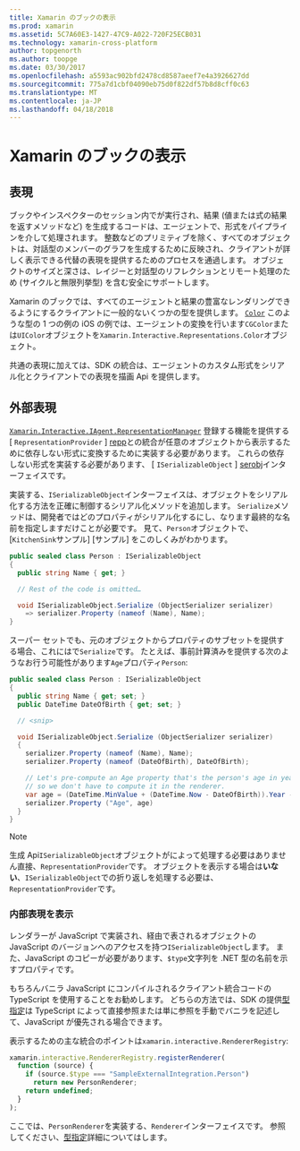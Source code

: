 ```yaml
---
title: Xamarin のブックの表示
ms.prod: xamarin
ms.assetid: 5C7A60E3-1427-47C9-A022-720F25ECB031
ms.technology: xamarin-cross-platform
author: topgenorth
ms.author: toopge
ms.date: 03/30/2017
ms.openlocfilehash: a5593ac902bfd2478cd8587aeef7e4a3926627dd
ms.sourcegitcommit: 775a7d1cbf04090eb75d0f822df57b8d8cff0c63
ms.translationtype: MT
ms.contentlocale: ja-JP
ms.lasthandoff: 04/18/2018
---
```

# <a name="representations-in-xamarin-workbooks"></a>Xamarin のブックの表示

## <a name="representations"></a>表現

ブックやインスペクターのセッション内でが実行され、結果 (値または式の結果を返すメソッドなど) を生成するコードは、エージェントで、形式をパイプラインを介して処理されます。 整数などのプリミティブを除く、すべてのオブジェクトは、対話型のメンバーのグラフを生成するために反映され、クライアントが詳しく表示できる代替の表現を提供するためのプロセスを通過します。 オブジェクトのサイズと深さは、レイジーと対話型のリフレクションとリモート処理のため (サイクルと無限列挙型) を含む安全にサポートします。

Xamarin のブックでは、すべてのエージェントと結果の豊富なレンダリングできるようにするクライアントに一般的ないくつかの型を提供します。 [`Color`][xir-color] このような型の 1 つの例の iOS の例では、エージェントの変換を行います`CGColor`または`UIColor`オブジェクトを`Xamarin.Interactive.Representations.Color`オブジェクト。

共通の表現に加えては、SDK の統合は、エージェントのカスタム形式をシリアル化とクライアントでの表現を描画 Api を提供します。

## <a name="external-representations"></a>外部表現

[`Xamarin.Interactive.IAgent.RepresentationManager`][repman] 登録する機能を提供する[ `RepresentationProvider` ] [repp]との統合が任意のオブジェクトから表示するために依存しない形式に変換するために実装する必要があります。 これらの依存しない形式を実装する必要があります、 [ `ISerializableObject` ] [ serobj]インターフェイスです。

実装する、`ISerializableObject`インターフェイスは、オブジェクトをシリアル化する方法を正確に制御するシリアル化メソッドを追加します。 `Serialize`メソッドは、開発者ではどのプロパティがシリアル化するにし、なります最終的な名前を指定しますだけことが必要です。 見て、`Person`オブジェクトで、[`KitchenSink`サンプル] [サンプル] をこのしくみがわかります。

```csharp
public sealed class Person : ISerializableObject
{
  public string Name { get; }

  // Rest of the code is omitted…

  void ISerializableObject.Serialize (ObjectSerializer serializer)
    => serializer.Property (nameof (Name), Name);
}
```

スーパー セットでも、元のオブジェクトからプロパティのサブセットを提供する場合、これにはで`Serialize`です。 たとえば、事前計算済みを提供する次のようなお行う可能性があります`Age`プロパティ`Person`:

```csharp
public sealed class Person : ISerializableObject
{
  public string Name { get; set; }
  public DateTime DateOfBirth { get; set; }

  // <snip>

  void ISerializableObject.Serialize (ObjectSerializer serializer)
  {
    serializer.Property (nameof (Name), Name);
    serializer.Property (nameof (DateOfBirth), DateOfBirth);

    // Let's pre-compute an Age property that's the person's age in years,
    // so we don't have to compute it in the renderer.
    var age = (DateTime.MinValue + (DateTime.Now - DateOfBirth)).Year - 1;
    serializer.Property ("Age", age)
  }
}
```

> [!NOTE]
> 生成 Api`ISerializableObject`オブジェクトがによって処理する必要はありません直接、`RepresentationProvider`です。 オブジェクトを表示する場合は**いない**、`ISerializableObject`での折り返しを処理する必要は、`RepresentationProvider`です。

### <a name="rendering-a-representation"></a>内部表現を表示

レンダラーが JavaScript で実装され、経由で表されるオブジェクトの JavaScript のバージョンへのアクセスを持つ`ISerializableObject`します。 また、JavaScript のコピーが必要があります、`$type`文字列を .NET 型の名前を示すプロパティです。

もちろんバニラ JavaScript にコンパイルされるクライアント統合コードの TypeScript を使用することをお勧めします。 どちらの方法では、SDK の提供[型指定][ typings]は TypeScript によって直接参照または単に参照を手動でバニラを記述して、JavaScript が優先される場合できます。

表示するための主な統合のポイントは`xamarin.interactive.RendererRegistry`:

```js
xamarin.interactive.RendererRegistry.registerRenderer(
  function (source) {
    if (source.$type === "SampleExternalIntegration.Person")
      return new PersonRenderer;
    return undefined;
  }
);
```

ここでは、`PersonRenderer`を実装する、`Renderer`インターフェイスです。 参照してください、[型指定][ typings]詳細についてはします。

[typings]: https://github.com/xamarin/Workbooks/blob/master/SDK/typings/xamarin-interactive.d.ts
[xir-color]: https://developer.xamarin.com/api/type/Xamarin.Interactive.Representations.Color/
[repman]: https://developer.xamarin.com/api/type/Xamarin.Interactive.Representations.IRepresentationManager/
[repp]: https://developer.xamarin.com/api/type/Xamarin.Interactive.Representations.RepresentationProvider/
[serobj]: https://developer.xamarin.com/api/type/Xamarin.Interactive.Serialization.ISerializableObject/
